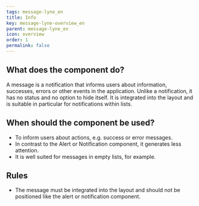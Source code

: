 ```yaml
---
tags: message-lyne_en
title: Info
key: message-lyne-overview_en
parent: message-lyne_en
icon: overview
order: 1
permalink: false
---
```


## What does the component do?
A message is a notification that informs users about information, successes, errors or other events in the application. Unlike a notification, it has no status and no option to hide itself. It is integrated into the layout and is suitable in particular for notifications within lists. 

## When should the component be used?
* To inform users about actions, e.g. success or error messages.
* In contrast to the Alert or Notification component, it generates less attention.
* It is well suited for messages in empty lists, for example.

## Rules
* The message must be integrated into the layout and should not be positioned like the alert or notification component.